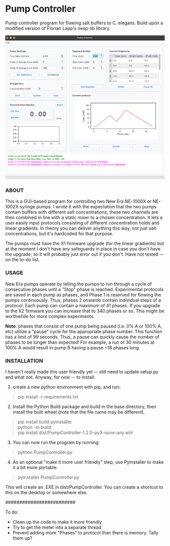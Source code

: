 # Pump Controller
Pump controller program for flowing salt buffers to C. elegans. Build upon a modified version of Florian Lapp's nesp-lib library. 

![image](images/screenshot.png)

### ABOUT

This is a GUI-based program for controlling two New Era NE-1000X or NE-1002X syringe pumps. I wrote it with the expectation that the two pumps contain buffers with different salt concentrations; these two channels are then combined in line with a static mixer to a chosen concentration. It lets a user easily input protocols consisting of different concentration holds and linear gradients. In theory you can deliver anything this way, not just salt concentrations, but it's hardcoded for that purpose. 

The pumps must have the X1 firmware upgrade (for the linear gradients) but at the moment I don't have any safeguards in place in case you don't have the upgrade, so it will probably just error out if you don't. Have not tested -- on the to-do list. 

### USAGE

New Era pumps operate by telling the pumps to run through a cycle of consecutive phases until a "Stop" phase is reached. Experimental protocols are saved in each pump as phases, and Phase 1 is reserved for flowing the pumps continuously. Thus, phases 2 onwards contain individual steps of a protocol. Each pump can contain a maximum of 41 phases. If you upgrade to the X2 firmware you can increase that to 340 phases or so. This might be worthwhile for more complex experiments. 

**Note**: phases that consist of one pump being paused (i.e. 0% A or 100% A, etc) utilize a "pause" cycle for the appropriate phase number. This function has a limit of 99 seconds. Thus, a pause can quickly cause the number of phases to be longer than expected! For example, a run of 30 minutes at 100% A would result in pump B having a pause ~18 phases long. 

### INSTALLATION 

I haven't really made this user friendly yet -- still need to update setup.py and what not. Anyway, for now -- to install:

1. create a new python environment with pip, and run:

> pip install -r requirements.txt 

2. Install the Python Build package and build in the base directory, then install the built wheel (note that the file name may be different).

> pip install build pyinstaller  
> python -m build  
> pip install dist/PumpController-1.2.0-py3-none-any.whl  

3. You can now run the program by running:

> python PumpController.py

4. As an optional "make it more user friendly" step, use PyInstaller to make it a bit more portable: 

> pyinstaller PumpController.py

This will create an .EXE in dist/PumpController. You can create a shortcut to this on the desktop or somewhere else. 


#########################

To do: 
- Clean up the code to make it more friendly
- Try to get the meter into a separate thread
- Prevent adding more "Phases" to protocol than there is memory. Tally them up? 


